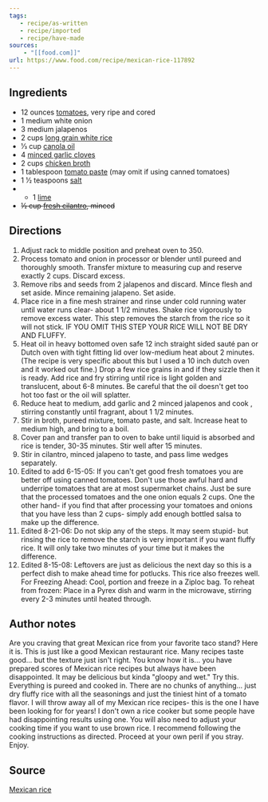 ```yaml
---
tags:
   - recipe/as-written
   - recipe/imported
   - recipe/have-made
sources: 
    - "[[food.com]]"
url: https://www.food.com/recipe/mexican-rice-117892
---
```

## Ingredients
- 12 ounces [tomatoes](https://www.food.com/about/tomato-151), very ripe and cored
- 1 medium white onion
- 3 medium jalapenos
- 2 cups [long grain white rice](https://www.food.com/about/rice-160)
- 1⁄3 cup [canola oil](https://www.food.com/about/canola-oil-387)
- 4 [minced garlic cloves](https://www.food.com/about/garlic-165)
- 2 cups [chicken broth](https://www.food.com/about/broth-154)
- 1 tablespoon [tomato paste](https://www.food.com/about/tomato-paste-393) (may omit if using canned tomatoes)
- 1 1⁄2 teaspoons [salt](https://www.food.com/about/salt-359)
- - 1 [lime](https://www.food.com/about/lime-260)
- ~~1⁄2 cup [fresh cilantro](https://www.food.com/about/cilantro-16), minced~~
## Directions
1. Adjust rack to middle position and preheat oven to 350.
2. Process tomato and onion in processor or blender until pureed and thoroughly smooth. Transfer mixture to measuring cup and reserve exactly 2 cups. Discard excess.
3. Remove ribs and seeds from 2 jalapenos and discard. Mince flesh and set aside. Mince remaining jalapeno. Set aside.
4. Place rice in a fine mesh strainer and rinse under cold running water until water runs clear- about 1 1/2 minutes.  Shake rice vigorously to remove excess water.  This step removes the starch from the rice so it will not stick. IF YOU OMIT THIS STEP YOUR RICE WILL NOT BE DRY AND FLUFFY.
5. Heat oil in heavy bottomed oven safe 12 inch straight sided sauté pan or Dutch oven with tight fitting lid over low-medium heat about 2 minutes. (The recipe is very specific about this but I used a 10 inch dutch oven and it worked out fine.) Drop a few rice grains in and if they sizzle then it is ready. Add rice and fry stirring until rice is light golden and translucent, about 6-8 minutes. Be careful that the oil doesn't get too hot too fast or the oil will splatter.
6. Reduce heat to medium, add garlic and 2 minced jalapenos and cook , stirring constantly until fragrant, about 1 1/2 minutes.
7. Stir in broth, pureed mixture, tomato paste, and salt. Increase heat to medium high, and bring to a boil.
8. Cover pan and transfer pan to oven to bake until liquid is absorbed and rice is tender, 30-35 minutes. Stir well after 15 minutes.
9. Stir in cilantro, minced jalapeno to taste, and pass lime wedges separately.
10. Edited to add 6-15-05: If you can't get good fresh tomatoes you are better off using canned tomatoes. Don't use those awful hard and underripe tomatoes that are at most supermarket chains. Just be sure that the processed tomatoes and the one onion equals 2 cups. One the other hand- if you find that after processing your tomatoes and onions that you have less than 2 cups- simply add enough bottled salsa to make up the difference.
11. Edited 8-21-06: Do not skip any of the steps. It may seem stupid- but rinsing the rice to remove the starch is very important if you want fluffy rice. It will only take two minutes of your time but it makes the difference.
12. Edited 8-15-08: Leftovers are just as delicious the next day so this is a perfect dish to make ahead time for potlucks. This rice also freezes well. For Freezing Ahead: Cool, portion and freeze in a Ziploc bag. To reheat from frozen: Place in a Pyrex dish and warm in the microwave, stirring every 2-3 minutes until heated through.
## Author notes
Are you craving that great Mexican rice from your favorite taco stand? Here it is. This is just like a good Mexican restaurant rice. Many recipes taste good... but the texture just isn't right. You know how it is... you have prepared scores of Mexican rice recipes but always have been disappointed. It may be delicious but kinda "gloopy and wet." Try this. Everything is pureed and cooked in. There are no chunks of anything... just dry fluffy rice with all the seasonings and just the tiniest hint of a tomato flavor. I will throw away all of my Mexican rice recipes- this is the one I have been looking for for years! I don't own a rice cooker but some people have had disappointing results using one. You will also need to adjust your cooking time if you want to use brown rice. I recommend following the cooking instructions as directed. Proceed at your own peril if you stray. Enjoy.
## Source
[Mexican rice](https://www.food.com/recipe/mexican-rice-117892)